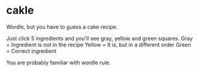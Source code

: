 # cakle
Wordle, but you have to guess a cake recipe. 

Just click 5 ingredients and you'll see gray, yellow and green squares.
Gray = Ingredient is not in the recipe
Yellow = It is, but in a different order
Green = Correct ingredient

You are probably familiar with wordle rule.
